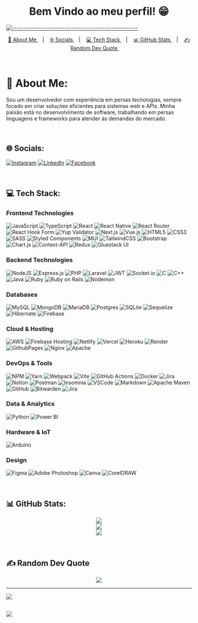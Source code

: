 <h1 align="center"> Bem Vindo ao meu perfil! 😁 </h1>

[![-----------------------------------------------------](https://raw.githubusercontent.com/andreasbm/readme/master/assets/lines/colored.png)](#table-of-contents)

<p align="center">
  <a href="#ab"> 🚀 About Me </a>&nbsp;&nbsp;&nbsp;|&nbsp;&nbsp;&nbsp;
  <a href="#so"> 🌐 Socials </a>&nbsp;&nbsp;&nbsp;|&nbsp;&nbsp;&nbsp;
  <a href="#te"> 💻 Tech Stack </a>&nbsp;&nbsp;&nbsp;|&nbsp;&nbsp;&nbsp;
  <a href="#gi"> 📊 GitHub Stats </a>&nbsp;&nbsp;&nbsp;|&nbsp;&nbsp;&nbsp;
  <a href="#ra">✍️ Random Dev Quote </a>&nbsp;&nbsp;&nbsp;&nbsp;&nbsp;&nbsp;
</p>

<br/>

<a id="ab"></a>

# 🚀 About Me:
Sou um desenvolvedor com experiência em persas tecnologias, sempre focado em criar soluções eficientes para sistemas web e APIs. Minha paixão está no desenvolvimento de software, trabalhando em persas linguagens e frameworks para atender às demandas do mercado.

<br/>

<a id="so"></a>
## 🌐 Socials:
[![Instagram](https://img.shields.io/badge/Instagram-%23E4405F.svg?logo=Instagram&logoColor=white)](https://instagram.com/gusttavo.cruz_) [![LinkedIn](https://img.shields.io/badge/LinkedIn-%230077B5.svg?logo=linkedin&logoColor=white)](https://linkedin.com/in/gustavo-cruz-pinheiro) [![Facebook](https://img.shields.io/badge/Facebook-%231877F2.svg?logo=Facebook&logoColor=white)](https://facebook.com/gustavocruzpinheiro)

<br/>

<a id="te"></a>
## 💻 Tech Stack:
### Frontend Technologies
![JavaScript](https://img.shields.io/badge/javascript-%23323330.svg?style=for-the-badge&logo=javascript&logoColor=%23F7DF1E)
![TypeScript](https://img.shields.io/badge/typescript-%23007ACC.svg?style=for-the-badge&logo=typescript&logoColor=white)
![React](https://img.shields.io/badge/react-%2320232a.svg?style=for-the-badge&logo=react&logoColor=%2361DAFB)
![React Native](https://img.shields.io/badge/react_native-%2320232a.svg?style=for-the-badge&logo=react&logoColor=%2361DAFB)
![React Router](https://img.shields.io/badge/React_Router-CA4245?style=for-the-badge&logo=react-router&logoColor=white)
![React Hook Form](https://img.shields.io/badge/React%20Hook%20Form-%23EC5990.svg?style=for-the-badge&logo=reacthookform&logoColor=white)
![Yup Validator](https://img.shields.io/badge/yup-validator-yellow.svg?style=for-the-badge&logo=yup&logoColor=yellow)
![Next.js](https://img.shields.io/badge/next.js-%23000000.svg?style=for-the-badge&logo=next.js&logoColor=white)
![Vue.js](https://img.shields.io/badge/vue.js-%2335495e.svg?style=for-the-badge&logo=vuedotjs&logoColor=%234FC08D)
![HTML5](https://img.shields.io/badge/html5-%23E34F26.svg?style=for-the-badge&logo=html5&logoColor=white)
![CSS3](https://img.shields.io/badge/css3-%231572B6.svg?style=for-the-badge&logo=css3&logoColor=white)
![SASS](https://img.shields.io/badge/SASS-hotpink.svg?style=for-the-badge&logo=SASS&logoColor=white)
![Styled Components](https://img.shields.io/badge/styled--components-DB7093?style=for-the-badge&logo=styled-components&logoColor=white)
![MUI](https://img.shields.io/badge/MUI-%230081CB.svg?style=for-the-badge&logo=mui&logoColor=white)
![TailwindCSS](https://img.shields.io/badge/tailwindcss-%2338B2AC.svg?style=for-the-badge&logo=tailwind-css&logoColor=white)
![Bootstrap](https://img.shields.io/badge/bootstrap-%238511FA.svg?style=for-the-badge&logo=bootstrap&logoColor=white)
![Chart.js](https://img.shields.io/badge/chart.js-F5788D.svg?style=for-the-badge&logo=chart.js&logoColor=white) 
![Context-API](https://img.shields.io/badge/Context--Api-000000?style=for-the-badge&logo=react) 
![Redux](https://img.shields.io/badge/redux-%23593d88.svg?style=for-the-badge&logo=redux&logoColor=white)
![Gluestack UI](https://img.shields.io/badge/Gluestack%20UI-%234D4D4D.svg?style=for-the-badge&logo=react&logoColor=white)

### Backend Technologies
![NodeJS](https://img.shields.io/badge/node.js-6DA55F?style=for-the-badge&logo=node.js&logoColor=white)
![Express.js](https://img.shields.io/badge/express.js-%23404d59.svg?style=for-the-badge&logo=express&logoColor=%2361DAFB)
![PHP](https://img.shields.io/badge/php-%23777BB4.svg?style=for-the-badge&logo=php&logoColor=white)
![Laravel](https://img.shields.io/badge/laravel-%23FF2D20.svg?style=for-the-badge&logo=laravel&logoColor=white)
![JWT](https://img.shields.io/badge/JWT-black?style=for-the-badge&logo=JSON%20web%20tokens)
![Socket.io](https://img.shields.io/badge/Socket.io-black?style=for-the-badge&logo=socket.io&badgeColor=010101)
![C](https://img.shields.io/badge/c-%2300599C.svg?style=for-the-badge&logo=c&logoColor=white) 
![C++](https://img.shields.io/badge/c++-%2300599C.svg?style=for-the-badge&logo=c%2B%2B&logoColor=white)
![Java](https://img.shields.io/badge/java-%23ED8B00.svg?style=for-the-badge&logo=openjdk&logoColor=white)
![Ruby](https://img.shields.io/badge/ruby-%23CC342D.svg?style=for-the-badge&logo=ruby&logoColor=white) 
![Ruby on Rails](https://img.shields.io/badge/ruby%20on%20rails-%23CC0000.svg?style=for-the-badge&logo=ruby-on-rails&logoColor=white)
![Nodemon](https://img.shields.io/badge/NODEMON-%23323330.svg?style=for-the-badge&logo=nodemon&logoColor=%BBDEAD) 

### Databases
![MySQL](https://img.shields.io/badge/mysql-4479A1.svg?style=for-the-badge&logo=mysql&logoColor=white)
![MongoDB](https://img.shields.io/badge/MongoDB-%234ea94b.svg?style=for-the-badge&logo=mongodb&logoColor=white)
![MariaDB](https://img.shields.io/badge/MariaDB-003545?style=for-the-badge&logo=mariadb&logoColor=white)
![Postgres](https://img.shields.io/badge/postgres-%23316192.svg?style=for-the-badge&logo=postgresql&logoColor=white)
![SQLite](https://img.shields.io/badge/sqlite-%2307405e.svg?style=for-the-badge&logo=sqlite&logoColor=white)
![Sequelize](https://img.shields.io/badge/Sequelize-52B0E7?style=for-the-badge&logo=Sequelize&logoColor=white)
![Hibernate](https://img.shields.io/badge/Hibernate-59666C?style=for-the-badge&logo=Hibernate&logoColor=white)
![Firebase](https://img.shields.io/badge/Firebase-ffca28?style=for-the-badge&logo=firebase&logoColor=black)

### Cloud & Hosting
![AWS](https://img.shields.io/badge/AWS-%23FF9900.svg?style=for-the-badge&logo=amazon-web-services&logoColor=white)
![Firebase Hosting](https://img.shields.io/badge/Firebase%20Hosting-FF6F00?style=for-the-badge&logo=firebase)
![Netlify](https://img.shields.io/badge/netlify-%23000000.svg?style=for-the-badge&logo=netlify&logoColor=#00C7B7)
![Vercel](https://img.shields.io/badge/vercel-%23000000.svg?style=for-the-badge&logo=vercel&logoColor=white)
![Heroku](https://img.shields.io/badge/heroku-%23430098.svg?style=for-the-badge&logo=heroku&logoColor=white)
![Render](https://img.shields.io/badge/Render-%46E3B7.svg?style=for-the-badge&logo=render&logoColor=white)
![GithubPages](https://img.shields.io/badge/github%20pages-121013?style=for-the-badge&logo=github&logoColor=white)
![Nginx](https://img.shields.io/badge/nginx-%23009639.svg?style=for-the-badge&logo=nginx&logoColor=white)
![Apache](https://img.shields.io/badge/apache-%23D42029.svg?style=for-the-badge&logo=apache&logoColor=white)

### DevOps & Tools
![NPM](https://img.shields.io/badge/NPM-%23CB3837.svg?style=for-the-badge&logo=npm&logoColor=white)
![Yarn](https://img.shields.io/badge/yarn-%232C8EBB.svg?style=for-the-badge&logo=yarn&logoColor=white)
![Webpack](https://img.shields.io/badge/webpack-%238DD6F9.svg?style=for-the-badge&logo=webpack&logoColor=black)
![Vite](https://img.shields.io/badge/vite-%23646CFF.svg?style=for-the-badge&logo=vite&logoColor=white)
![GitHub Actions](https://img.shields.io/badge/github%20actions-%232671E5.svg?style=for-the-badge&logo=githubactions&logoColor=white)
![Docker](https://img.shields.io/badge/docker-%230db7ed.svg?style=for-the-badge&logo=docker&logoColor=white)
![Jira](https://img.shields.io/badge/jira-%230A0FFF.svg?style=for-the-badge&logo=jira&logoColor=white)
![Notion](https://img.shields.io/badge/Notion-%23000000.svg?style=for-the-badge&logo=notion&logoColor=white)
![Postman](https://img.shields.io/badge/Postman-FF6C37?style=for-the-badge&logo=postman&logoColor=white)
![Insomnia](https://img.shields.io/badge/Insomnia-black?style=for-the-badge&logo=insomnia&logoColor=5849BE)
![VSCode](https://img.shields.io/badge/VSCode-%23007ACC.svg?style=for-the-badge&logo=vsc&logoColor=white)
![Markdown](https://img.shields.io/badge/markdown-%23000000.svg?style=for-the-badge&logo=markdown&logoColor=white)
![Apache Maven](https://img.shields.io/badge/Apache%20Maven-C71A36?style=for-the-badge&logo=Apache%20Maven&logoColor=white) 
![GitHub](https://img.shields.io/badge/github-%23121011.svg?style=for-the-badge&logo=github&logoColor=white)
![Bitwarden](https://img.shields.io/badge/bitwarden-%23175DDC.svg?style=for-the-badge&logo=bitwarden&logoColor=white)
![Jira](https://img.shields.io/badge/jira-%230A0FFF.svg?style=for-the-badge&logo=jira&logoColor=white) 

### Data & Analytics
![Python](https://img.shields.io/badge/python-3670A0?style=for-the-badge&logo=python&logoColor=ffdd54)
![Power BI](https://img.shields.io/badge/power_bi-F2C811?style=for-the-badge&logo=powerbi&logoColor=black)

### Hardware & IoT
![Arduino](https://img.shields.io/badge/-Arduino-00979D?style=for-the-badge&logo=Arduino&logoColor=white)

### Design
![Figma](https://img.shields.io/badge/figma-%23F24E1E.svg?style=for-the-badge&logo=figma&logoColor=white)
![Adobe Photoshop](https://img.shields.io/badge/adobephotoshop-%2331A8FF.svg?style=for-the-badge&logo=adobe%20photoshop&logoColor=white)
![Canva](https://img.shields.io/badge/Canva-%2300C4CC.svg?style=for-the-badge&logo=Canva&logoColor=white)
![CorelDRAW](https://img.shields.io/badge/CorelDRAW-2311AB00.svg?style=for-the-badge&logo=corel&logoColor=white)

<br/>

<a id="gi"></a>
## 📊 GitHub Stats:
<div align="center">
  
![](https://github-readme-stats.vercel.app/api?username=Gustavo-Cruz-Pinheiro&theme=blue-green&hide_border=false&include_all_commits=true&count_private=true)<br/>
![](https://github-readme-streak-stats.herokuapp.com/?user=Gustavo-Cruz-Pinheiro&theme=blue-green&hide_border=false)<br/>
![](https://github-readme-stats.vercel.app/api/top-langs/?username=Gustavo-Cruz-Pinheiro&theme=blue-green&hide_border=false&include_all_commits=true&count_private=true&layout=compact)

</div>
<br/>

<a id="ra"></a>
## ✍️ Random Dev Quote
<div align="center">
  
![](https://quotes-github-readme.vercel.app/api?type=vetical&theme=tokyonight)

</div>

---
[![](https://visitcount.itsvg.in/api?id=Gustavo-Cruz-Pinheiro&icon=1&color=3)](https://visitcount.itsvg.in)

<br/>

<img src="https://capsule-render.vercel.app/api?type=waving&color=gradient&height=65&section=footer"/>

<!-- Proudly created with GPRM ( https://gprm.itsvg.in ) -->
